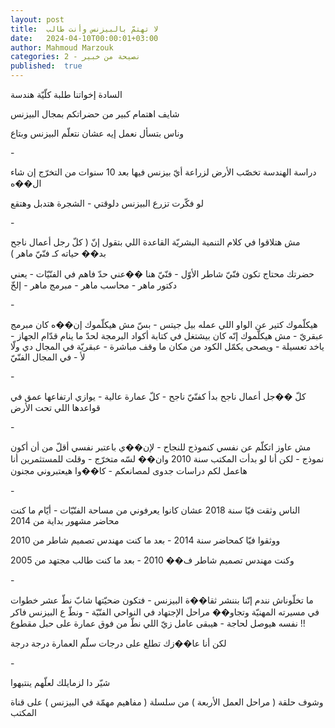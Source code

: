```yaml
---
layout: post
title:  لا تهتمّ بالبيزنس وأنت طالب
date:   2024-04-10T00:00:01+03:00
author: Mahmoud Marzouk
categories: 2 - نصيحة من خبير
published:  true
---
```

السادة إخواتنا طلبة كلّيّة هندسة

شايف اهتمام كبير من حضراتكم بمجال البيزنس

وناس بتسأل نعمل إيه عشان نتعلّم البيزنس وبتاع

\-

دراسة الهندسة تخصّب الأرض لزراعة أيّ بيزنس فيها بعد 10 سنوات من التخرّج إن
شاء ال��ه

لو فكّرت تزرع البيزنس دلوقتي - الشجرة هتدبل وهتقع

\-

مش هتلاقوا في كلام التنمية البشريّة القاعدة اللي بتقول إنّ ( كلّ رجل أعمال
ناجح بد�� حياته كـ فنّيّ ماهر )

حضرتك محتاج تكون فنّيّ شاطر الأوّل - فنّيّ هنا ��عني حدّ فاهم في الفنّيّات -
يعني دكتور ماهر - محاسب ماهر - مبرمج ماهر - إلخّ

\-

هيكلّموك كتير عن الواو اللي عمله بيل جيتس - بسّ مش هيكلّموك إن��ه كان مبرمج
عبقريّ - مش هيكلّموك إنّه كان بيشتغل في كتابة أكواد البرمجة لحدّ ما ينام
قدّام الجهاز - ياخد تعسيلة - ويصحى يكمّل الكود من مكان ما وقف مباشرة -
عبقريّة في المجال دي ولّا لأ - في المجال الفنّيّ

\-

كلّ ��جل أعمال ناجح بدأ كفنّيّ ناجح - كلّ عمارة عالية - يوازي ارتفاعها عمق
في قواعدها اللي تحت الأرض

\-

مش عاوز اتكلّم عن نفسي كنموذج للنجاح - لإن��ي باعتبر نفسي أقلّ من أن أكون
نموذج - لكن أنا لو بدأت المكتب سنة 2010 وان�� لسّه متخرّج - وقلت للمستثمرين
أنا هاعمل لكم دراسات جدوى لمصانعكم - كا��وا هيعتبروني مجنون

\-

الناس وثقت فيّا سنة 2018 عشان كانوا يعرفوني من مساحة الفنّيّات - أيّام ما
كنت محاضر مشهور بداية من 2014

ووثقوا فيّا كمحاضر سنة 2014 - بعد ما كنت مهندس تصميم شاطر من
2010

وكنت مهندس تصميم شاطر ف�� 2010 - بعد ما كنت طالب مجتهد من
2005

\-

ما تخلّوناش نندم إنّنا بننشر ثقا��ة البيزنس - فتكون ضحيّتها شابّ نطّ عشر
خطوات في مسيرته المهنيّة وتجاو�� مراحل الإجتهاد في النواحي الفنّيّة - ونطّ ع
البيزنس فاكر نفسه هيوصل لحاجة - هيبقى عامل زيّ اللي نطّ من فوق عمارة على
حبل مقطوع !!

لكن أنا عا��زك تطلع على درجات سلّم العمارة درجة درجة

\-

شيّر دا لزمايلك لعلّهم ينتبهوا

وشوف حلقة ( مراحل العمل الأربعة ) من سلسلة ( مفاهيم مهمّة في البيزنس )
على قناة المكتب
